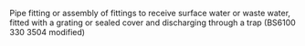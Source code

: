 Pipe fitting or assembly of fittings to receive surface water or waste water, fitted with a grating or sealed cover and discharging through a trap (BS6100 330 3504 modified)
